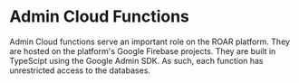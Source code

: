 # Admin Cloud Functions

Admin Cloud functions serve an important role on the ROAR platform. They are hosted on the platform's Google Firebase projects. They are built in TypeScipt using the Google Admin SDK. As such, each function has unrestricted access to the databases.
